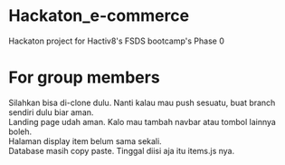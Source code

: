 # Hackaton_e-commerce
Hackaton project for Hactiv8's FSDS bootcamp's Phase 0

# For group members
Silahkan bisa di-clone dulu. Nanti kalau mau push sesuatu, buat branch sendiri dulu biar aman. <br>
Landing page udah aman. Kalo mau tambah navbar atau tombol lainnya boleh. <br>
Halaman display item belum sama sekali. <br>
Database masih copy paste. Tinggal diisi aja itu items.js nya.
